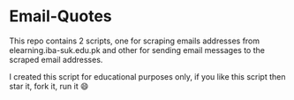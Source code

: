 # Email-Quotes
This repo contains 2 scripts, one for scraping emails addresses from elearning.iba-suk.edu.pk and other for sending email messages to the scraped email addresses.

I created this script for educational purposes only, if you like this script then star it, fork it, run it 😄